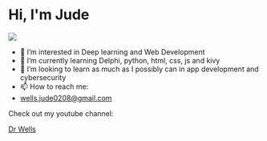 <head>
</head>
<body>


  
<h1>Hi, I'm Jude</h1>

<img src="https://encrypted-tbn0.gstatic.com/images?q=tbn:ANd9GcRxGZHoFmHkbOrVLCqjg3wEcJPUKJpsnn_mAg&s" > 

- 👀 I’m interested in Deep learning and Web Development
- 🌱 I’m currently learning Delphi, python, html, css, js and kivy
- 💞️ I’m looking to learn as much as I possibly can in app development and cybersecurity 
- 📫 How to reach me:
- wells.jude0208@gmail.com

Check out my youtube channel: 

<a href="https://www.youtube.com/channel/UC7k7xcYaL6S5duOBjBN-HPg" target="_blank" rel="noopener noreferrer">Dr Wells</a>

</body>
